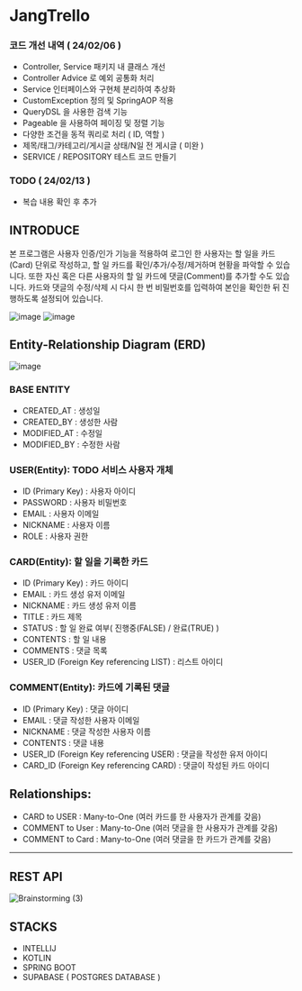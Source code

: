 # JangTrello

### 코드 개선 내역 ( 24/02/06 )
- Controller, Service 패키지 내 클래스 개선
- Controller Advice 로 예외 공통화 처리
- Service 인터페이스와 구현체 분리하여 추상화
- CustomException 정의 및 SpringAOP 적용
- QueryDSL 을 사용한 검색 기능
- Pageable 을 사용하여 페이징 및 정렬 기능
- 다양한 조건을 동적 쿼리로 처리 ( ID, 역할 )
- 제목/태그/카테고리/게시글 상태/N일 전 게시글 ( 미완 )
- SERVICE / REPOSITORY 테스트 코드 만들기  

### TODO ( 24/02/13 )
- 복습 내용 확인 후 추가


## INTRODUCE
본 프로그램은 사용자 인증/인가 기능을 적용하여 로그인 한 사용자는 할 일을 카드(Card) 단위로 작성하고, 할 일 카드를 확인/추가/수정/제거하며 현황을 파악할 수 있습니다.
또한 자신 혹은 다른 사용자의 할 일 카드에 댓글(Comment)를 추가할 수도 있습니다.
카드와 댓글의 수정/삭제 시 다시 한 번 비밀번호를 입력하여 본인을 확인한 뒤 진행하도록 설정되어 있습니다.

![image](https://github.com/JangCoding/JangTrello/assets/62090021/7870ce13-7df2-4d73-a121-92732c4b8440)
![image](https://github.com/JangCoding/JangTrello/assets/62090021/c7ab4f6c-811c-4dfb-836d-8ea35eead3e9)




## Entity-Relationship Diagram (ERD)
![image](https://github.com/JangCoding/JangTrello/assets/62090021/15f7326a-69be-481e-a564-f983bffda13c)



### BASE ENTITY
- CREATED_AT : 생성일
- CREATED_BY : 생성한 사람
- MODIFIED_AT : 수정일
- MODIFIED_BY : 수정한 사람

### USER(Entity): TODO 서비스 사용자 개체

- ID (Primary Key) : 사용자 아이디  
- PASSWORD : 사용자 비밀번호  
- EMAIL : 사용자 이메일  
- NICKNAME : 사용자 이름
- ROLE : 사용자 권한 
 
### CARD(Entity): 할 일을 기록한 카드

- ID (Primary Key) : 카드 아이디
- EMAIL : 카드 생성 유저 이메일
- NICKNAME : 카드 생성 유저 이름
- TITLE : 카드 제목
- STATUS : 할 일 완료 여부( 진행중(FALSE) / 완료(TRUE) )
- CONTENTS : 할 일 내용
- COMMENTS : 댓글 목록
- USER_ID (Foreign Key referencing LIST) : 리스트 아이디

### COMMENT(Entity): 카드에 기록된 댓글

- ID (Primary Key) : 댓글 아이디
- EMAIL : 댓글 작성한 사용자 이메일
- NICKNAME : 댓글 작성한 사용자 이름
- CONTENTS : 댓글 내용
- USER_ID (Foreign Key referencing USER) : 댓글을 작성한 유저 아이디
- CARD_ID (Foreign Key referencing CARD) : 댓글이 작성된 카드 아이디

## Relationships:
- CARD to USER : Many-to-One (여러 카드를 한 사용자가 관계를 갖음)
- COMMENT to User : Many-to-One (여러 댓글을 한 사용자가 관계를 갖음)
- COMMENT to Card : Many-to-One (여러 댓글을 한 카드가 관계를 갖음)
    
--- 
## REST API 
![Brainstorming (3)](https://github.com/JangCoding/JangTrello/assets/62090021/9bfeb4cf-30a0-4a1c-8312-fc6d5925b093)

## STACKS
- INTELLIJ
- KOTLIN
- SPRING BOOT
- SUPABASE ( POSTGRES DATABASE )

